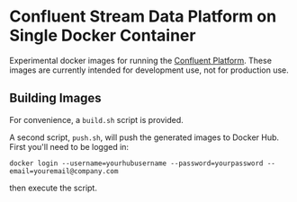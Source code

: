 Confluent Stream Data Platform on Single Docker Container
=========================================================

Experimental docker images for running the
[Confluent Platform](http://confluent.io/docs/current/index.html).
These images are currently intended for development use, not for production use.

Building Images
---------------

For convenience, a `build.sh` script is provided.

A second script, `push.sh`, will push the generated images to Docker
Hub. First you'll need to be logged in:

    docker login --username=yourhubusername --password=yourpassword --email=youremail@company.com

then execute the script.
